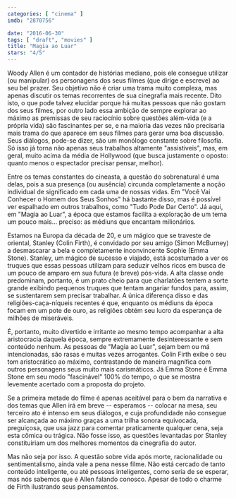 ```yaml
---
categories: [ "cinema" ]
imdb: "2870756"

date: "2016-06-30"
tags: [ "draft", "movies" ]
title: "Magia ao Luar"
stars: "4/5"
---
```

Woody Allen é um contador de histórias mediano, pois ele consegue utilizar (ou manipular) os personagens dos seus filmes (que dirige e escreve) ao seu bel prazer. Seu objetivo não é criar uma trama muito complexa, mas apenas discutir os temas recorrentes de sua cinegrafia mais recente. Dito isto, o que pode talvez elucidar porque há muitas pessoas que não gostam dos seus filmes, por outro lado essa ambição de sempre explorar ao máximo as premissas de seu raciocínio sobre questões além-vida (e a própria vida) são fascinantes per se, e na maioria das vezes não precisaria mais trama do que aparece em seus filmes para gerar uma boa discussão. Seus diálogos, pode-se dizer, são um monólogo constante sobre filosofia. Só isso já torna não apenas seus trabalhos altamente "assistíveis", mas, em geral, muito acima da média de Hollywood (que busca justamente o oposto: quanto menos o espectador precisar pensar, melhor).

Entre os temas constantes do cineasta, a questão do sobrenatural é uma delas, pois a sua presença (ou ausência) circunda completamente a noção individual de significado em cada uma de nossas vidas. Em "Você Vai Conhecer o Homem dos Seus Sonhos" há bastante disso, mas é possível ver espalhado em outros trabalhos, como "Tudo Pode Dar Certo". Já aqui, em "Magia ao Luar", a época que estamos facilita a exploração de um tema um pouco mais... preciso: as médiuns que encantam milionários.

Estamos na Europa da década de 20, e um mágico que se traveste de oriental, Stanley (Colin Firth), é convidado por seu amigo (Simon McBurney) a desmascarar a bela e completamente inconvincente Sophie (Emma Stone). Stanley, um mágico de sucesso e viajado, está acostumado a ver os truques que essas pessoas utilizam para seduzir velhos ricos em busca de um pouco de amparo em sua futura (e breve) pós-vida. A alta classe onde predominam, portanto, é um prato cheio para que charlatões tentem a sorte grande exibindo pequenos truques que tentam angariar fundos para, assim, se sustentarem sem precisar trabalhar. A única diferença disso e das religiões-caça-níqueis recentes é que, enquanto os médiuns da época focam em um pote de ouro, as religiões obtém seu lucro da esperança de milhões de miseráveis.

É, portanto, muito divertido e irritante ao mesmo tempo acompanhar a alta aristocracia daquela época, sempre extremamente desinteressante e sem conteúdo nenhum. As pessoas de "Magia ao Luar", sejam bem ou má intencionadas, são rasas e muitas vezes arrogantes. Colin Firth exibe o seu tom aristocrático ao máximo, contrastando de maneira magnífica com outros personagens seus muito mais carismáticos. Já Emma Stone é Emma Stone em seu modo "fascinável" 100% do tempo, o que se mostra levemente acertado com a proposta do projeto.

Se a primeira metade do filme é apenas aceitável para o bem da narrativa e dos temas que Allen irá em breve -- esperamos -- colocar na mesa, seu terceiro ato é intenso em seus diálogos, e cuja profundidade não consegue ser alcançada ao máximo graças a uma trilha sonora equivocada, preguiçosa, que usa jazz para comentar praticamente qualquer cena, seja esta cômica ou trágica. Não fosse isso, as questões levantadas por Stanley constituiriam um dos melhores momentos da cinegrafia do autor.

Mas não seja por isso. A questão sobre vida após morte, racionalidade ou sentimentalismo, ainda vale a pena nesse filme. Não está cercado de tanto conteúdo inteligente, ou até pessoas inteligentes, como seria de se esperar, mas nós sabemos que é Allen falando conosco. Apesar de todo o charme de Firth ilustrando seus pensamentos.
